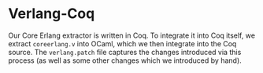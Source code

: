 Verlang-Coq
==========

Our Core Erlang extractor is written in Coq. To integrate it into Coq itself, we extract `coreerlang.v` into OCaml, which we then integrate into the Coq source. The `verlang.patch` file captures the changes introduced via this process (as well as some other changes which we introduced by hand).
